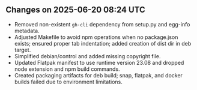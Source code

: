 ## Changes on 2025-06-20 08:24 UTC
- Removed non-existent `gh-cli` dependency from setup.py and egg-info metadata.
- Adjusted Makefile to avoid npm operations when no package.json exists; ensured proper tab indentation; added creation of dist dir in deb target.
- Simplified debian/control and added missing copyright file.
- Updated Flatpak manifest to use runtime version 23.08 and dropped node extension and npm build commands.
- Created packaging artifacts for deb build; snap, flatpak, and docker builds failed due to environment limitations.
